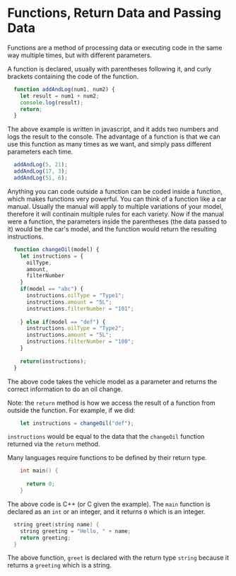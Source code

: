 # Functions, Return Data and Passing Data

Functions are a method of processing data or executing code in the same way multiple times, but with different parameters.

A function is declared, usually with parentheses following it, and curly brackets containing the code of the function.

```javascript
  function addAndLog(num1, num2) {
    let result = num1 + num2;
    console.log(result);
    return;
  }
```

The above example is written in javascript, and it adds two numbers and logs the result to the console. The advantage of a function is that we can use this function as many times as we want, and simply pass different parameters each time.

```javascript
  addAndLog(5, 21);
  addAndLog(17, 3);
  addAndLog(51, 6);
```

Anything you can code outside a function can be coded inside a function, which makes functions very powerful. You can think of a function like a car manual. Usually the manual will apply to multiple variations of your model, therefore it will continain multiple rules for each variety. Now if the manual were a function, the parameters inside the parentheses (the data passed to it) would be the car's model, and the function would return the resulting instructions.

```javascript
  function changeOil(model) {
    let instructions = {
      oilType,
      amount,
      filterNumber
    }
    if(model == "abc") {
      instructions.oilType = "Type1";
      instructions.amount = "5L";
      instructions.filterNumber = "101";
      
    } else if(model == "def") {
      instructions.oilType = "Type2";
      instructions.amount = "5L";
      instructions.filterNumber = "100";
    }
    
    return(instructions);
  }
```

The above code takes the vehicle model as a parameter and returns the correct information to do an oil change.

Note: the `return` method is how we access the result of a function from outside the function. For example, if we did:

```javascript
    let instructions = changeOil("def");
```

`instructions` would be equal to the data that the `changeOil` function returned via the `return` method.

Many languages require functions to be defined by their return type.

```cpp
    int main() {
      
      return 0;
    }
```

The above code is C++ (or C given the example). The `main` function is declared as an `int` or an integer, and it returns `0` which is an integer. 

```cpp
  string greet(string name) {
    string greeting = "Hello, " + name;
    return greeting;
  }
```

The above function, `greet` is declared with the return type `string` because it returns a `greeting` which is a string.
